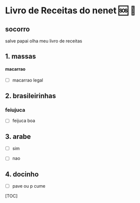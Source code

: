 # Livro de Receitas do nenet :sos: :cheese:

## socorro

salve papai olha meu livro de receitas

## 1. massas
#### macarrao 
- [ ] macarrao legal

## 2. brasileirinhas 
### feiujuca
- [ ] feijuca boa

## 3. arabe

- [ ] sim
- [ ] nao



## 4. docinho

- [ ] pave ou p cume












[TOC]

